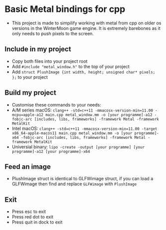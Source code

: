 # Basic Metal bindings for cpp
* This project is made to simpilify working with metal from cpp on older os versions in the WinterMoon game engine. It is extremely barebones as it only needs to push pixels to the screen.

## Include in my project
* Copy both files into your project root
* Add `#include "metal_window.h"` to the top of your project
* Add `struct PlushImage {int width, height; unsigned char* pixels; };` to your project

## Build my project
* Customise these commands to your needs:
* A/M series macOS: `clang++ -std=c++11 -mmacosx-version-min=11.00 -mcpu=apple-a12 main.cpp metal_window.mm -o [your programme]-a12 -fobjc-arc [includes, libs, frameworks] -framework Metal -framework MetalKit`
* Intel macOS: `clang++ -std=c++11 -mmacosx-version-min=11.00 -target x86_64-apple-macos11 main.cpp metal_window.mm -o [your programme]-x64 -fobjc-arc [includes, libs, frameworks] -framework Metal -framework MetalKit`
* Universial binary: `lipo -create -output [your programme] [your programme]-a12 [your programme]-x64`

## Feed an image
* PlushImage struct is identical to GLFWimage struct, if you can load a GLFWimage then find and replace `GLFWimage` with `PlushImage`

## Exit
* Press esc to exit
* Press red dot to exit
* Press quit in dock to exit